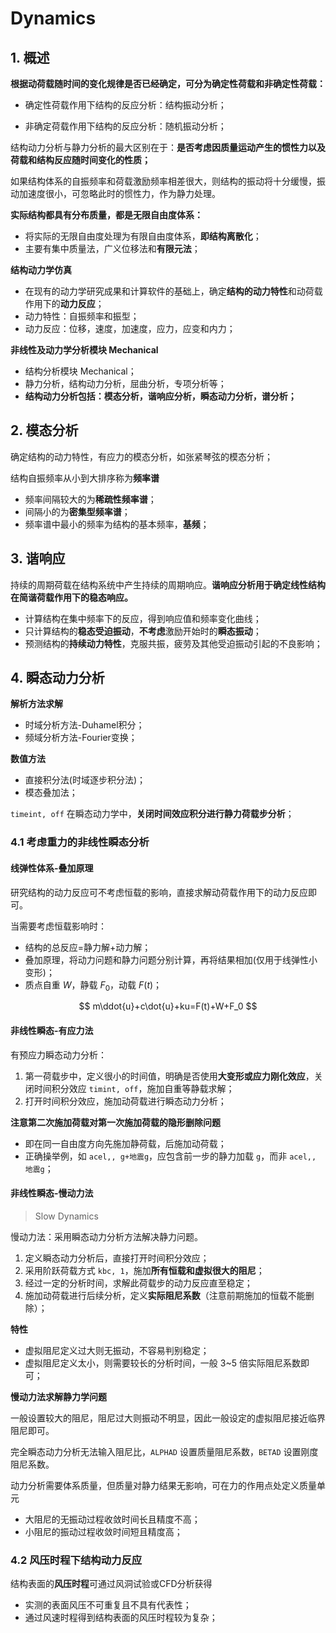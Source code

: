# Dynamics

## 1. 概述

**根据动荷载随时间的变化规律是否已经确定，可分为确定性荷载和非确定性荷载：**

- 确定性荷载作用下结构的反应分析：结构振动分析；

- 非确定荷载作用下结构的反应分析：随机振动分析；

结构动力分析与静力分析的最大区别在于：**是否考虑因质量运动产生的惯性力以及荷载和结构反应随时间变化的性质；**

如果结构体系的自振频率和荷载激励频率相差很大，则结构的振动将十分缓慢，振动加速度很小，可忽略此时的惯性力，作为静力处理。

**实际结构都具有分布质量，都是无限自由度体系：**

- 将实际的无限自由度处理为有限自由度体系，**即结构离散化**；
- 主要有集中质量法，广义位移法和**有限元法**；

**结构动力学仿真**

- 在现有的动力学研究成果和计算软件的基础上，确定**结构的动力特性**和动荷载作用下的**动力反应**；
- 动力特性：自振频率和振型；
- 动力反应：位移，速度，加速度，应力，应变和内力；

**非线性及动力学分析模块 Mechanical**

- 结构分析模块 Mechanical；
- 静力分析，结构动力分析，屈曲分析，专项分析等；
- **结构动力分析包括：模态分析，谐响应分析，瞬态动力分析，谱分析；**

## 2. 模态分析

确定结构的动力特性，有应力的模态分析，如张紧琴弦的模态分析；

结构自振频率从小到大排序称为**频率谱**

- 频率间隔较大的为**稀疏性频率谱**；
- 间隔小的为**密集型频率谱**；
- 频率谱中最小的频率为结构的基本频率，**基频**；



## 3. 谐响应

持续的周期荷载在结构系统中产生持续的周期响应。**谐响应分析用于确定线性结构在简谐荷载作用下的稳态响应。**

- 计算结构在集中频率下的反应，得到响应值和频率变化曲线；
- 只计算结构的**稳态受迫振动**，**不考虑**激励开始时的**瞬态振动**；
- 预测结构的**持续动力特性**，克服共振，疲劳及其他受迫振动引起的不良影响；



## 4. 瞬态动力分析

**解析方法求解**

- 时域分析方法-Duhamel积分；
- 频域分析方法-Fourier变换；

**数值方法**

- 直接积分法(时域逐步积分法)；
- 模态叠加法；

`timeint, off` 在瞬态动力学中，**关闭时间效应积分进行静力荷载步分析**；

### 4.1 考虑重力的非线性瞬态分析

#### 线弹性体系-叠加原理

研究结构的动力反应可不考虑恒载的影响，直接求解动荷载作用下的动力反应即可。

当需要考虑恒载影响时：

- 结构的总反应=静力解+动力解；
- 叠加原理，将动力问题和静力问题分别计算，再将结果相加(仅用于线弹性小变形)；
- 质点自重 $W$，静载 $F_0$，动载 $F(t)$；

$$
m\ddot{u}+c\dot{u}+ku=F(t)+W+F_0
$$

#### 非线性瞬态-有应力法

有预应力瞬态动力分析：

1. 第一荷载步中，定义很小的时间值，明确是否使用**大变形或应力刚化效应**，关闭时间积分效应 `timint, off`，施加自重等静载求解；
2. 打开时间积分效应，施加动荷载进行瞬态动力分析；

**注意第二次施加荷载对第一次施加荷载的隐形删除问题**

- 即在同一自由度方向先施加静荷载，后施加动荷载；
- 正确操举例，如 `acel,, g+地震g`，应包含前一步的静力加载 `g`，而非 `acel,, 地震g`；

#### 非线性瞬态-慢动力法

> Slow Dynamics

慢动力法：采用瞬态动力分析方法解决静力问题。

1. 定义瞬态动力分析后，直接打开时间积分效应；
2. 采用阶跃荷载方式 `kbc, 1`，施加**所有恒载和虚拟很大的阻尼**；
3. 经过一定的分析时间，求解此荷载步的动力反应直至稳定；
4. 施加动荷载进行后续分析，定义**实际阻尼系数**（注意前期施加的恒载不能删除）；

**特性**

- 虚拟阻尼定义过大则无振动，不容易判别稳定；
- 虚拟阻尼定义太小，则需要较长的分析时间，一般 3~5 倍实际阻尼系数即可；

**慢动力法求解静力学问题**

一般设置较大的阻尼，阻尼过大则振动不明显，因此一般设定的虚拟阻尼接近临界阻尼即可。

完全瞬态动力分析无法输入阻尼比，`ALPHAD` 设置质量阻尼系数，`BETAD` 设置刚度阻尼系数。

动力分析需要体系质量，但质量对静力结果无影响，可在力的作用点处定义质量单元

- 大阻尼的无振动过程收敛时间长且精度不高；
- 小阻尼的振动过程收敛时间短且精度高；

### 4.2 风压时程下结构动力反应

结构表面的**风压时程**可通过风洞试验或CFD分析获得

- 实测的表面风压不可重复且不具有代表性；
- 通过风速时程得到结构表面的风压时程较为复杂；













































